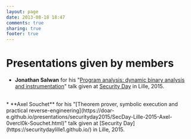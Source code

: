 ```yaml
---
layout: page
date: 2013-08-18 18:47
comments: true
sharing: true
footer: true
---
```

# Presentations given by members


 * **Jonathan Salwan** for his "[Program analysis: dynamic binary analysis and instrumentation](https://doar-e.github.io/presentations/securityday2015/SecurityDay2015_dynamic_symbolic_execution_Jonathan_Salwan.pdf)" talk given at [Security Day](https://securitydaylille1.github.io/) in Lille, 2015.
<br />
 * **Axel Souchet** for his "[Theorem prover, symbolic execution and practical reverse-engineering](https://doar-e.github.io/presentations/securityday2015/SecDay-Lille-2015-Axel-0vercl0k-Souchet.html)" talk given at [Security Day](https://securitydaylille1.github.io/) in Lille, 2015.
